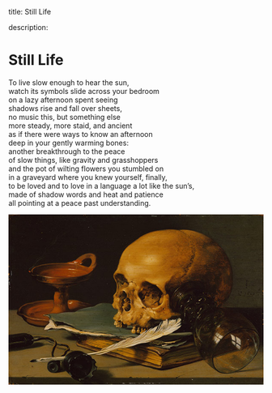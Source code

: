 title: Still Life

description:

# Still Life

To live slow enough to hear the sun,  
watch its symbols slide across your bedroom  
on a lazy afternoon spent seeing  
shadows rise and fall over sheets,  
no music this, but something else  
more steady, more staid, and ancient  
as if there were ways to know an afternoon  
deep in your gently warming bones:  
another breakthrough to the peace  
of slow things, like gravity and grasshoppers  
and the pot of wilting flowers you stumbled on  
in a graveyard where you knew yourself, finally,  
to be loved and to love in a language a lot like the sun’s,  
made of shadow words and heat and patience  
all pointing at a peace past understanding.  

![Still Life](./img/still-life.jpg)